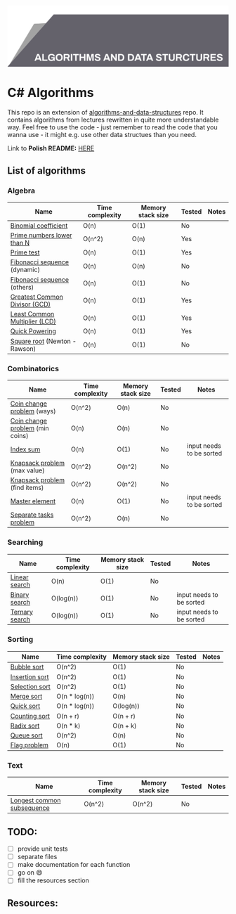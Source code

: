 ![Algorithms and data structures](top_banner.png)

# C# Algorithms

This repo is an extension of [algorithms-and-data-structures](https://github.com/BordowyRydwan/algorithms-and-data-structures) repo. It contains algorithms from lectures rewritten in quite more understandable way. Feel free to use the code - just remember to read the code that you wanna use - it might e.g. use other data structues than you need.

Link to **Polish README:** [HERE](README_PL.md)

##  List of algorithms

### Algebra

Name | Time complexity | Memory stack size | Tested | Notes
-----| ----------------| ----------------- | ------ | -----
[Binomial coefficient](/algorithms/algebra/binomial_coefficient) | O(n) | O(1) | No |
[Prime numbers lower than N](algorithms/algebra/erathostenes_sieve) | O(n^2) | O(n) | Yes |
[Prime test](/algorithms/algebra/erathostenes_sieve) | O(n) | O(1) | Yes |
[Fibonacci sequence](/algorithms/algebra/fibonacci_seq) (dynamic) | O(n) | O(n) | No |
[Fibonacci sequence](/algorithms/algebra/fibonacci_seq) (others) | O(n) | O(1) | No |
[Greatest Common Divisor (GCD)](/algorithms/algebra/gcd_lcm) | O(n) | O(1) | Yes |
[Least Common Multiplier (LCD)](/algorithms/algebra/gcd_lcm) | O(n) | O(1) | Yes |
[Quick Powering](/algorithms/algebra/quick_power) | O(n) | O(1) | Yes |
[Square root](/algorithms/algebra/square_root) (Newton - Rawson) | O(n) | O(1) | No |

### Combinatorics

Name | Time complexity | Memory stack size | Tested | Notes
-----| ----------------| ----------------- | ------ | -----
[Coin change problem](/algorithms/combinatorics/giving_change) (ways) | O(n^2) | O(n) | No |
[Coin change problem](/algorithms/combinatorics/giving_change) (min coins) | O(n) | O(n) | No |
[Index sum](/algorithms/combinatorics/index_sum) | O(n) | O(1) | No | input needs to be sorted
[Knapsack problem](/algorithms/combinatorics/knapsack_problem) (max value) | O(n^2) | O(n^2) | No |
[Knapsack problem](/algorithms/combinatorics/knapsack_problem) (find items) | O(n^2) | O(n^2) | No |
[Master element](/algorithms/combinatorics/master_element) | O(n) | O(1) | No | input needs to be sorted
[Separate tasks problem](/algorithms/combinatorics/separated_tasks_problem) | O(n^2) | O(n) | No | 

### Searching

Name | Time complexity | Memory stack size | Tested | Notes
-----| ----------------| ----------------- | ------ | -----
[Linear search](/algorithms/searching/linear_search) | O(n) | O(1) | No |
[Binary search](/algorithms/searching/binary_search) | O(log(n)) | O(1) | No | input needs to be sorted
[Ternary search](/algorithms/searching/ternary_search) | O(log(n)) | O(1) | No | input needs to be sorted

### Sorting

Name | Time complexity | Memory stack size | Tested | Notes
-----| ----------------| ----------------- | ------ | -----
[Bubble sort](/algorithms/sorting/bubble_sort) | O(n^2) | O(1) | No |
[Insertion sort](/algorithms/sorting/insertion_sort) | O(n^2) | O(1) | No |
[Selection sort](/algorithms/sorting/seleciton_sort) | O(n^2) | O(1) | No |
[Merge sort](/algorithms/sorting/merge_sort) | O(n * log(n)) | O(n) | No |
[Quick sort](/algorithms/sorting/quick_sort) | O(n * log(n)) | O(log(n)) | No |
[Counting sort](/algorithms/sorting/count_sort) | O(n + r) | O(n + r) | No |
[Radix sort](/algorithms/sorting/radix_sort) | O(n * k) | O(n + k) | No |
[Queue sort](/algorithms/sorting/queue_sort) | O(n^2) | O(n) | No |
[Flag problem](/algorithms/sorting/flag_problem) | O(n) | O(1) | No |

### Text

Name | Time complexity | Memory stack size | Tested | Notes
-----| ----------------| ----------------- | ------ | -----
[Longest common subsequence](/algorithms/text/lcs) | O(n^2) | O(n^2) | No | 

## TODO:

- [ ] provide unit tests
- [ ] separate files
- [ ] make documentation for each function
- [ ] go on :smile:
- [ ] fill the resources section

## Resources:
